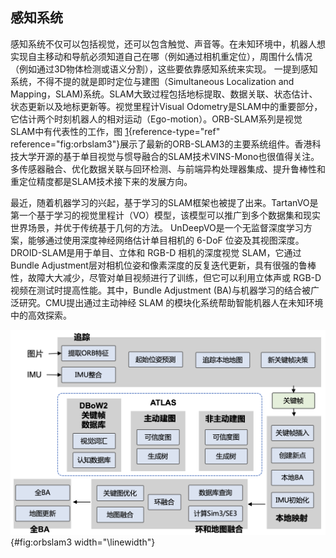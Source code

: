 ## 感知系统

感知系统不仅可以包括视觉，还可以包含触觉、声音等。在未知环境中，机器人想实现自主移动和导航必须知道自己在哪（例如通过相机重定位），周围什么情况（例如通过3D物体检测或语义分割），这些要依靠感知系统来实现。
一提到感知系统，不得不提的就是即时定位与建图（Simultaneous Localization
and
Mapping，SLAM)系统。SLAM大致过程包括地标提取、数据关联、状态估计、状态更新以及地标更新等。视觉里程计Visual
Odometry是SLAM中的重要部分，它估计两个时刻机器人的相对运动（Ego-motion）。ORB-SLAM系列是视觉SLAM中有代表性的工作，图 [1](#fig:orbslam3){reference-type="ref"
reference="fig:orbslam3"}展示了最新的ORB-SLAM3的主要系统组件。香港科技大学开源的基于单目视觉与惯导融合的SLAM技术VINS-Mono也很值得关注。多传感器融合、优化数据关联与回环检测、与前端异构处理器集成、提升鲁棒性和重定位精度都是SLAM技术接下来的发展方向。

最近，随着机器学习的兴起，基于学习的SLAM框架也被提了出来。TartanVO是第一个基于学习的视觉里程计（VO）模型，该模型可以推广到多个数据集和现实世界场景，并优于传统基于几何的方法。
UnDeepVO是一个无监督深度学习方案，能够通过使用深度神经网络估计单目相机的
6-DoF 位姿及其视图深度。DROID-SLAM是用于单目、立体和
RGB-D 相机的深度视觉 SLAM，它通过Bundle
Adjustment层对相机位姿和像素深度的反复迭代更新，具有很强的鲁棒性，故障大大减少，尽管对单目视频进行了训练，但它可以利用立体声或
RGB-D 视频在测试时提高性能。其中，Bundle Adjustment
(BA)与机器学习的结合被广泛研究。CMU提出通过主动神经
SLAM
的模块化系统帮助智能机器人在未知环境中的高效探索。

![ORB-SLAM3主要系统组件](../img/ch13/orbslam3.png){#fig:orbslam3
width="\linewidth"}
